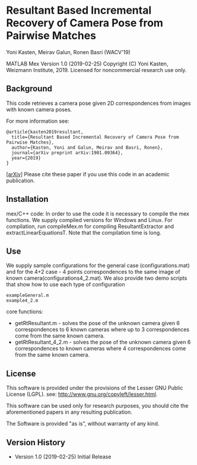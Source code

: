 
# Resultant Based Incremental Recovery of Camera Pose from Pairwise Matches

Yoni Kasten, Meirav Galun, Ronen Basri (WACV'19)


MATLAB Mex Version 1.0 (2019-02-25)
Copyright (C) Yoni Kasten, Weizmann Institute, 2019.
Licensed for noncommercial research use only.


## Background

This code retrieves a camera pose given 2D correspondences from images with known camera poses.

For more information see:
```
@article{kasten2019resultant,
  title={Resultant Based Incremental Recovery of Camera Pose from Pairwise Matches},
  author={Kasten, Yoni and Galun, Meirav and Basri, Ronen},
  journal={arXiv preprint arXiv:1901.09364},
  year={2019}
}
```

[[arXiv]](https://arxiv.org/abs/1901.09364)
Please cite these paper if you use this code in an academic publication.


## Installation

mex/C++ code:
In order to use the code it is necessary to compile the mex functions.
We supply compiled versions for Windows and Linux.
For compilation, run compileMex.m for compiling ResultantExtractor and extractLinearEquationsT.
Note that the compilation time is long.




## Use

We supply sample configurations for the general case (configurations.mat) and for the 4+2 case - 4 points correspondences to the same image of known camera(configurations4_2.mat). 
We also provide two demo scripts that show how to use each type of configuration
```
exampleGeneral.m
example4_2.m
```

core functions:
 - getRtResultant.m - solves the pose of the unknown camera given 6 correspondences to 6 known cameras where up to 3 correspondences come from the same known camera.
 - getRtResultant_4_2.m - solves the pose of the unknown camera given 6 correspondences to known cameras where 4 correspondences come from the same known camera. 


## License

   This software is provided under the provisions of the Lesser GNU Public License (LGPL). 
   see: http://www.gnu.org/copyleft/lesser.html.

   This software can be used only for research purposes, you should cite
   the aforementioned papers in any resulting publication.

   The Software is provided "as is", without warranty of any kind.




## Version History


* Version 1.0 (2019-02-25)
   Initial Release
